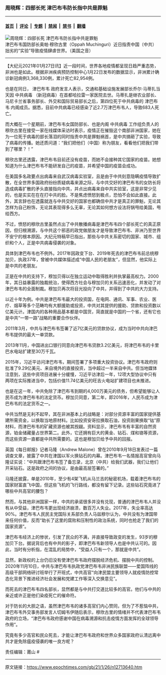 ### 周晓辉：四部长死 津巴布韦防长指中共是罪魁

---

#### [首页](../../../..?n12713640) &nbsp;|&nbsp; [评论](../../../../../epoch-comment?n12713640) &nbsp;|&nbsp; [专题](../../../../../epoch-special?n12713640) &nbsp;|&nbsp; [禁闻](../../../../../epoch-news?n12713640) &nbsp;|&nbsp; [禁书](../../../../../books?n12713640) &nbsp;|&nbsp; [翻墙](https://github.com/gfw-breaker/nogfw/blob/master/README.md?n12713640)


<div><img alt="周晓辉：四部长死 津巴布韦防长指中共是罪魁" class="attachment-djy_600_400 size-djy_600_400 wp-post-image" src="https://i.epochtimes.com/assets/uploads/2021/01/4947f6f2-a585-4df7-b88d-be275a6d32d2_w1023_r1_s-600x400-1.jpg"/>
<div class="caption">
 津巴布韦国防部长奥帕‧穆欣古里（Oppah Muchinguri）近日指责中国（中共）拙劣的“实验”导致疫情肆虐世界。（美国之音）
</div></div><hr/><div class="post_content" id="artbody" itemprop="articleBody">
 <!-- article content begin -->
 <p>
  【大纪元2021年01月27日讯】近一段时间，世界各地疫情都呈现日趋严重态势，非洲也是如此。根据非洲疾病预防控制中心1月22日发布的数据显示，非洲累计确诊新冠病例3,368,330例，累计死亡82,954例。
 </p>
 <p>
  也是在同日，
  <ok href="https://www.epochtimes.com/gb/tag/%E6%B4%A5%E5%B7%B4%E5%B8%83%E9%9F%A6.html">
   津巴布韦
  </ok>
  政府发言人表示，交通和基础设施发展部长乔尔‧马蒂扎当天因
  <ok href="https://www.epochtimes.com/gb/tag/%E4%B8%AD%E5%85%B1%E7%97%85%E6%AF%92.html">
   中共病毒
  </ok>
  （新冠病毒）在首都哈拉雷一家医院去世。马蒂扎是继农业部长、马尼卡兰省事务部长、外交和国际贸易部长之后，第四位死于中共病毒的
  <ok href="https://www.epochtimes.com/gb/tag/%E6%B4%A5%E5%B7%B4%E5%B8%83%E9%9F%A6.html">
   津巴布韦
  </ok>
  内阁成员。据悉，目前中共病毒已经感染了近2.7万津巴布韦人，导致683人死亡。
 </p>
 <p>
  而大概在一个星期前，津巴布韦女国防部长、也是内阁
  <ok href="https://www.epochtimes.com/gb/tag/%E4%B8%AD%E5%85%B1%E7%97%85%E6%AF%92.html">
   中共病毒
  </ok>
  工作组负责人的穆欣古里在接受一家在线媒体采访时表示，疫情正在摧毁这个南部非洲国家，她在为一位死于病毒的部长落泪的同时指责中共是罪魁祸首，是中共搞砸了实验，导致了病毒的传播。她还质问道：“我们把他们（中国）称为朋友，看看他们把我们带到了哪里？！”
 </p>
 <p>
  穆欣古里还透露，津巴布韦目前还没有疫苗，而她不会接种其它国家的疫苗。她想知道为什么津巴布韦不能研发自己的疫苗，并希望中国的疫苗会成功。
 </p>
 <p>
  在美国多名政要点出病毒来自武汉病毒实验室，且是由于中共刻意隐瞒疫情导致扩散，在全世界多国政府纷纷质疑病毒来源之际，与中共交好的津巴布韦的女防长将造成病毒扩散的矛头直接指向中共，并点出病毒来自中共实验室，这是非常少见的，也是实实在在在打中共的脸。不是焦虑愤怒到极点，恐怕不会如此直接。此外，其言辞也在透露就连与中共交好的国家也都确信中共才是真正的罪魁，无论其怎样为自己粉饰，无论其表现得多么无辜，无论其如何想方设法将锅甩给美国，甩给西方。
 </p>
 <p>
  不过，愤怒的穆欣古里虽然点出了中共散播病毒是津巴布韦四个部长死亡的真正原因，但归根溯源，与中共这个邪恶的政党做朋友才是导致津巴布韦、非洲乃至世界不安宁的根本原因。大纪元特稿早已指出，那些与中共关系密切的国家、城市、组织和个人，正是中共病毒侵袭的对象。
 </p>
 <p>
  具体到津巴布韦也不例外。2017年因政变下台、2019年死去的津巴布韦前总统穆加贝，执政37年，曾被中共媒体描述成“中国人民的老朋友”，但显然，他实际上是中共的老朋友。
 </p>
 <p>
  正是在中共的支持下，穆加贝得以在独立运动中取得胜利并执掌最高权力。2000年，其日益暴露的独裁统治，使得西方社会与穆加贝的关系迅速恶化，并发动了对津巴布韦的全面制裁。穆加贝再次将目光投向了中共，并得到了中共的大力支持。
 </p>
 <p>
  以近十年为例。中共是津巴布韦最大的投资国，在电网、通讯、军事、农业、医疗、烟草等多个范畴均有大额援助或投资，中共对其提供的援助、贷款和投资数以亿美元计。津国内的各种用品基本都是中国货，简直就是中国的一个省，还有它也是中共“一带一路”战略的重要合作伙伴。
 </p>
 <p>
  2011年3月，中共与津巴布韦签署了近7亿美元的贷款协议，成为当时中共向津巴布韦提供的最大一单贷款。
 </p>
 <p>
  2013年11月，中国进出口银行同意向津巴布韦贷款3.2亿美元，将津巴布韦的卡里巴水电站扩建至30万千瓦。
 </p>
 <p>
  2015年，习近平访问津巴布韦，期间签署了多项重大投资协议。津巴布韦政府则批准了9.29亿美元、来自境外的直接投资，当中超过一半来自中共。但当地媒体注意到，这些中资项目进展十分缓慢，习近平访津后一年，12项大型协议中只有两项在实际推进当中，包括价值11.74亿美元的旺吉火电站扩建项目也未推进。
 </p>
 <p>
  也是在这一年，中共免除了津巴布韦到期的4,000万美元的债务，但希望能够让人民币成为津巴布韦的法定货币。穆加贝同意，第二年，即2016年，人民币成为津巴布韦的法定货币之一。
 </p>
 <p>
  中共当然是无利不起早，其在非洲基本上的战略是：对部分资源丰富的国家提供基建所需资金，以换取当地原材料。比如投资安哥拉换取石油，投资刚果换取“钴”原材料，而津巴布韦的矿藏资源也被其觊觎。资料显示，津巴布韦有丰富的自然资源，铂金储藏量占世界第二。此外，它还拥有巨大的黄金、钻石、煤和铬等资源，而这些资源一直都是中共所需要的。这也是穆加贝给予中共的回报。
 </p>
 <p>
  英国《每日邮报》记者马隆（Andrew Malone）曾在2010年9月18日发表过一篇调查文章，披露了中共在津国以军火换钻石的内幕。津巴布韦一名情报高官曾向马隆证实说：“中共跟津巴布韦签了备忘录，北京（中共）给我们武器，我们让他们开采钻石。这是政府之间的协议，是由最高层签署的。”
 </p>
 <p>
  马隆还披露，单是2010年，至少有4架飞机从马兰吉的秘密机场，载着津巴布韦的国家财富直飞中国，但这些飞机的飞行路线，都没有留下记录。这些钻石究竟进了哪些中共高官的腰包？
 </p>
 <p>
  然而，与其他非洲国家一样，中共的承诺很多并没有兑现，普通的津巴布韦人并没有从中受益，津巴布韦更出现经济崩溃，数百万人失业。2017年，失业率高达90%。津巴布韦人民民主党国际关系部负责人马兹穆尔认为，中共没有为津国带来任何价值，反而“助长了这里的腐败和压制性的政治系统，同时也抢走了我们的国家资源”。
 </p>
 <p>
  津巴布韦经济上的惨状，引发了民众的不满，并直接导致政变的发生，93岁的穆加贝下台。据说背后也有中共的影子，即津巴布韦新领导人也是中共认可的。因此，当时有分析指，在混乱的局势中，“受益人只有一个，那就是中共”。
 </p>
 <p>
  显然，新政权的上台仍旧没有使津巴布韦政府摆脱经济危机、摆脱中共的控制。2020年11月10日，中共与津巴布韦执政党津巴布韦非洲民族联盟——爱国阵线的高级干部网络研讨班举行了开班式，中共高官“向津民盟主要领导人就疫情防控常态化背景下推进经济社会发展和党建工作等深入交换意见”。
 </p>
 <p>
  而死去的津巴布韦四名部长，显然都是与中共打交道比较多的高官。他们与中共的亲近或许正是他们染疫死亡的催命符。
 </p>
 <p>
  对于防长的大胆之语，虽然津巴布韦的诸多高官们内心赞同，但为了不惹恼中共，津巴布韦外交事务部发言人切姆韦伊随后表示，穆欣古里的情绪并不代表津巴布韦政府的立场，“津巴布韦政府感谢中国在病毒溯源和抗击疫情方面发挥的全球领导作用”。
 </p>
 <p>
  究竟有多少高官和民众死去，才能让津巴布韦政府和世界众多国家政府认清远离中共才是免除瘟疫侵袭的唯一良方呢？
 </p>
 <p>
  责任编辑：莆山 #
 </p>
 <!-- article content end -->
 <div id="below_article_ad">
 </div>
</div>


---

原文链接：https://www.epochtimes.com/gb/21/1/26/n12713640.htm